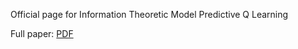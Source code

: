 Official page for Information Theoretic Model Predictive Q Learning

Full paper: [PDF](full_paper.pdf)
